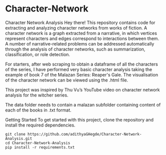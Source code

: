 # Character-Network

Character Network Analysis
Hey there! This repository contains code for extracting and analyzing character networks from works of fiction. A character network is a graph extracted from a narrative, in which vertices represent characters and edges correspond to interactions between them. A number of narrative-related problems can be addressed automatically through the analysis of character networks, such as summarization, classification, or role detection.

For starters, after web scraping to obtain a dataframe of all the characters of the series, I have performed very basic character analysis taking the example of book 7 of the Malazan Series: Reaper's Gale. The visualisation of the character network can be viewed using the .html file.

This project was inspired by Thu Vu’s YouTube video on character network analysis for the witcher series.

The data folder needs to contain a malazan subfolder containing content of each of the books in .txt format.

Getting Started
To get started with this project, clone the repository and install the required dependencies.
```
git clone https://github.com/adithyaGHegde/Character-Network-Analysis.git
cd Character-Network-Analysis
pip install -r requirements.txt
```
